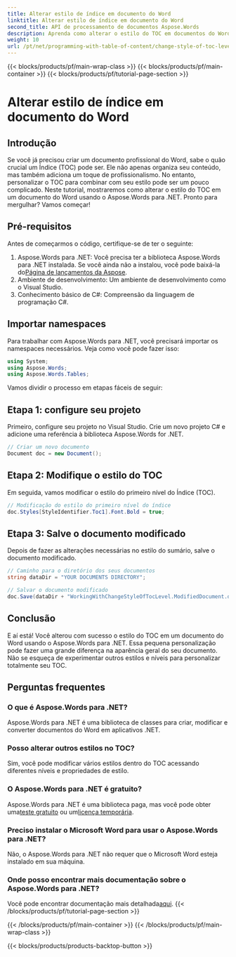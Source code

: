 ```yaml
---
title: Alterar estilo de índice em documento do Word
linktitle: Alterar estilo de índice em documento do Word
second_title: API de processamento de documentos Aspose.Words
description: Aprenda como alterar o estilo do TOC em documentos do Word usando o Aspose.Words para .NET com este guia passo a passo. Personalize seu TOC sem esforço.
weight: 10
url: /pt/net/programming-with-table-of-content/change-style-of-toc-level/
---
```


{{< blocks/products/pf/main-wrap-class >}}
{{< blocks/products/pf/main-container >}}
{{< blocks/products/pf/tutorial-page-section >}}

# Alterar estilo de índice em documento do Word

## Introdução

Se você já precisou criar um documento profissional do Word, sabe o quão crucial um Índice (TOC) pode ser. Ele não apenas organiza seu conteúdo, mas também adiciona um toque de profissionalismo. No entanto, personalizar o TOC para combinar com seu estilo pode ser um pouco complicado. Neste tutorial, mostraremos como alterar o estilo do TOC em um documento do Word usando o Aspose.Words para .NET. Pronto para mergulhar? Vamos começar!

## Pré-requisitos

Antes de começarmos o código, certifique-se de ter o seguinte:

1.  Aspose.Words para .NET: Você precisa ter a biblioteca Aspose.Words para .NET instalada. Se você ainda não a instalou, você pode baixá-la do[Página de lançamentos da Aspose](https://releases.aspose.com/words/net/).
2. Ambiente de desenvolvimento: Um ambiente de desenvolvimento como o Visual Studio.
3. Conhecimento básico de C#: Compreensão da linguagem de programação C#.

## Importar namespaces

Para trabalhar com Aspose.Words para .NET, você precisará importar os namespaces necessários. Veja como você pode fazer isso:

```csharp
using System;
using Aspose.Words;
using Aspose.Words.Tables;
```

Vamos dividir o processo em etapas fáceis de seguir:

## Etapa 1: configure seu projeto

Primeiro, configure seu projeto no Visual Studio. Crie um novo projeto C# e adicione uma referência à biblioteca Aspose.Words for .NET.

```csharp
// Criar um novo documento
Document doc = new Document();
```

## Etapa 2: Modifique o estilo do TOC

Em seguida, vamos modificar o estilo do primeiro nível do Índice (TOC).

```csharp
// Modificação do estilo do primeiro nível do índice
doc.Styles[StyleIdentifier.Toc1].Font.Bold = true;
```

## Etapa 3: Salve o documento modificado

Depois de fazer as alterações necessárias no estilo do sumário, salve o documento modificado.

```csharp
// Caminho para o diretório dos seus documentos
string dataDir = "YOUR DOCUMENTS DIRECTORY";

// Salvar o documento modificado
doc.Save(dataDir + "WorkingWithChangeStyleOfTocLevel.ModifiedDocument.docx");
```

## Conclusão

E aí está! Você alterou com sucesso o estilo do TOC em um documento do Word usando o Aspose.Words para .NET. Essa pequena personalização pode fazer uma grande diferença na aparência geral do seu documento. Não se esqueça de experimentar outros estilos e níveis para personalizar totalmente seu TOC.

## Perguntas frequentes

### O que é Aspose.Words para .NET?
Aspose.Words para .NET é uma biblioteca de classes para criar, modificar e converter documentos do Word em aplicativos .NET.

### Posso alterar outros estilos no TOC?
Sim, você pode modificar vários estilos dentro do TOC acessando diferentes níveis e propriedades de estilo.

### O Aspose.Words para .NET é gratuito?
 Aspose.Words para .NET é uma biblioteca paga, mas você pode obter uma[teste gratuito](https://releases.aspose.com/) ou um[licença temporária](https://purchase.aspose.com/temporary-license/).

### Preciso instalar o Microsoft Word para usar o Aspose.Words para .NET?
Não, o Aspose.Words para .NET não requer que o Microsoft Word esteja instalado em sua máquina.

### Onde posso encontrar mais documentação sobre o Aspose.Words para .NET?
 Você pode encontrar documentação mais detalhada[aqui](https://reference.aspose.com/words/net/).
{{< /blocks/products/pf/tutorial-page-section >}}

{{< /blocks/products/pf/main-container >}}
{{< /blocks/products/pf/main-wrap-class >}}

{{< blocks/products/products-backtop-button >}}
